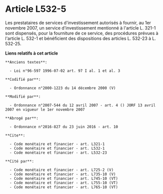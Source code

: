 # Article L532-5

Les prestataires de services d'investissement autorisés à fournir, au 1er novembre 2007, un service d'investissement
mentionné à l'article L. 321-1 sont dispensés, pour la fourniture de ce service, des procédures prévues à l'article L. 532-1
et bénéficient des dispositions des articles L. 532-23 à L. 532-25.

**Liens relatifs à cet article**

	**Anciens textes**:

	  - Loi n°96-597 1996-07-02 art. 97 I al. 1 et al. 3

	**Codifié par**:

	  - Ordonnance n°2000-1223 du 14 décembre 2000 (V)

	**Modifié par**:

	  - Ordonnance n°2007-544 du 12 avril 2007 - art. 4 () JORF 13 avril 2007 en vigueur le 1er novembre 2007

	**Abrogé par**:

	  - Ordonnance n°2016-827 du 23 juin 2016 - art. 10

	**Cite**:

	  - Code monétaire et financier - art. L321-1
	  - Code monétaire et financier - art. L532-1
	  - Code monétaire et financier - art. L532-23

	**Cité par**:

	  - Code monétaire et financier - art. L725-2 (V)
	  - Code monétaire et financier - art. L735-10 (V)
	  - Code monétaire et financier - art. L745-10 (VT)
	  - Code monétaire et financier - art. L755-10 (VT)
	  - Code monétaire et financier - art. L765-10 (VT)
